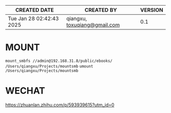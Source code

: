 | CREATED DATE                 | CREATED BY                    | VERSION |
| ---------------------------- | ----------------------------- | ------- |
| Tue Jan 28 02:42:43 2025     | qiangxu, toxuqiang@gmail.com  | 0.1     |


# MOUNT 
`mount_smbfs //admin@192.168.31.8/public/ebooks/ /Users/qiangxu/Projects/mountsmb`
`umount /Users/qiangxu/Projects/mountsmb`

# WECHAT 
https://zhuanlan.zhihu.com/p/593939615?utm_id=0
